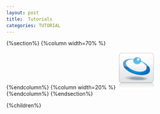```yaml
---
layout: post
title:  Tutorials
categories: TUTORIAL
---
```




{%section%}
{%column width=70% %}




{%endcolumn%}
{%column width=20% %}
<img src="/attachment_files/gs/gs.png" width="100" height="100">
{%endcolumn%}
{%endsection%}



{%children%}
